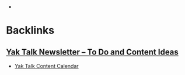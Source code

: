 - 

# Backlinks
## [Yak Talk Newsletter – To Do and Content Ideas](<Yak Talk Newsletter – To Do and Content Ideas.md>)
- [Yak Talk Content Calendar](<Yak Talk Content Calendar.md>)

